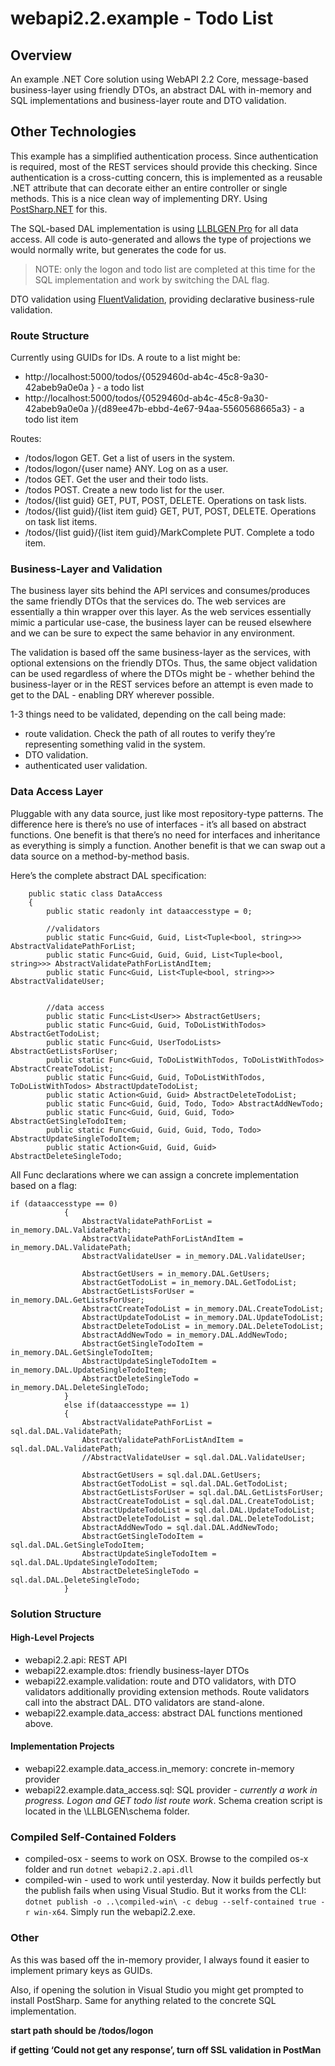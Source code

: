 # webapi2.2.example - Todo List

## Overview
An example .NET Core solution using WebAPI 2.2 Core, message-based business-layer using friendly DTOs,  an abstract DAL with in-memory and SQL implementations and business-layer route and DTO validation.

## Other Technologies
This example has a simplified authentication process. Since authentication is required, most of the REST services should provide this checking. Since authentication is a cross-cutting concern, this is implemented as a reusable .NET attribute that can decorate either an entire controller or single methods. This is a nice clean way of implementing DRY. Using [PostSharp.NET][1] for this.

The SQL-based DAL implementation is using [LLBLGEN Pro][2] for all data access. All code is auto-generated and allows the type of projections we would normally write, but generates the code for us.
> NOTE: only the logon and todo list are completed at this time for the SQL implementation and work by switching the DAL flag.

DTO validation using [FluentValidation][3], providing declarative business-rule validation.

### Route Structure
Currently using GUIDs for IDs. A route to a list might be:
- http://localhost:5000/todos/{0529460d-ab4c-45c8-9a30-42abeb9a0e0a } - a todo list
- http://localhost:5000/todos/{0529460d-ab4c-45c8-9a30-42abeb9a0e0a }/{d89ee47b-ebbd-4e67-94aa-5560568665a3} - a todo list item

Routes:
- /todos/logon GET. Get a list of users in the system.
- /todos/logon/{user name} ANY. Log on as a user.
- /todos GET. Get the user and their todo lists.
- /todos POST. Create a new todo list for the user.
- /todos/{list guid} GET, PUT, POST, DELETE. Operations on task lists.
- /todos/{list guid}/{list item guid} GET, PUT, POST, DELETE. Operations on task list items.
- /todos/{list guid}/{list item guid}/MarkComplete PUT. Complete a todo item.

### Business-Layer and Validation
The business layer sits behind the API services and consumes/produces the same friendly DTOs that the services do. The web services are essentially a thin wrapper over this layer. As the web services essentially mimic a particular use-case, the business layer can be reused elsewhere and we can be sure to expect the same behavior in any environment.

The validation is based off the same business-layer as the services, with optional extensions on the friendly DTOs. Thus, the same object validation can be used regardless of where the DTOs might be - whether behind the business-layer or in the REST services before an attempt is even made to get to the DAL - enabling DRY wherever possible.

1-3 things need to be validated, depending on the call being made:
- route validation. Check the path of all routes to verify they’re representing something valid in the system.
- DTO validation.
- authenticated user validation.

### Data Access Layer
Pluggable with any data source, just like most repository-type patterns. The difference here is there’s no use of interfaces - it’s all based on abstract functions. One benefit is that there’s no need for interfaces and inheritance as everything is simply a function. Another benefit is that we can swap out a data source on a method-by-method basis.

Here’s the complete abstract DAL specification:

	
	
	    public static class DataAccess
	    {
	        public static readonly int dataaccesstype = 0;
	
	        //validators
	        public static Func<Guid, Guid, List<Tuple<bool, string>>> AbstractValidatePathForList;
	        public static Func<Guid, Guid, Guid, List<Tuple<bool, string>>> AbstractValidatePathForListAndItem;
	        public static Func<Guid, List<Tuple<bool, string>>> AbstractValidateUser;
	
	
	        //data access
	        public static Func<List<User>> AbstractGetUsers;
	        public static Func<Guid, Guid, ToDoListWithTodos> AbstractGetTodoList;
	        public static Func<Guid, UserTodoLists> AbstractGetListsForUser;
	        public static Func<Guid, ToDoListWithTodos, ToDoListWithTodos> AbstractCreateTodoList;
	        public static Func<Guid, Guid, ToDoListWithTodos, ToDoListWithTodos> AbstractUpdateTodoList;
	        public static Action<Guid, Guid> AbstractDeleteTodoList;
	        public static Func<Guid, Guid, Todo, Todo> AbstractAddNewTodo;
	        public static Func<Guid, Guid, Guid, Todo> AbstractGetSingleTodoItem;
	        public static Func<Guid, Guid, Guid, Todo, Todo> AbstractUpdateSingleTodoItem;
	        public static Action<Guid, Guid, Guid> AbstractDeleteSingleTodo;

All Func declarations where we can assign a concrete implementation based on a flag:
	
	
	if (dataaccesstype == 0)
	            {
	                AbstractValidatePathForList = in_memory.DAL.ValidatePath;
	                AbstractValidatePathForListAndItem = in_memory.DAL.ValidatePath;
	                AbstractValidateUser = in_memory.DAL.ValidateUser;
	
	                AbstractGetUsers = in_memory.DAL.GetUsers;
	                AbstractGetTodoList = in_memory.DAL.GetTodoList;
	                AbstractGetListsForUser = in_memory.DAL.GetListsForUser;
	                AbstractCreateTodoList = in_memory.DAL.CreateTodoList;
	                AbstractUpdateTodoList = in_memory.DAL.UpdateTodoList;
	                AbstractDeleteTodoList = in_memory.DAL.DeleteTodoList;
	                AbstractAddNewTodo = in_memory.DAL.AddNewTodo;
	                AbstractGetSingleTodoItem = in_memory.DAL.GetSingleTodoItem;
	                AbstractUpdateSingleTodoItem = in_memory.DAL.UpdateSingleTodoItem;
	                AbstractDeleteSingleTodo = in_memory.DAL.DeleteSingleTodo;
	            }
	            else if(dataaccesstype == 1)
	            {
	                AbstractValidatePathForList = sql.dal.DAL.ValidatePath;
	                AbstractValidatePathForListAndItem = sql.dal.DAL.ValidatePath;
	                //AbstractValidateUser = sql.dal.DAL.ValidateUser;
	
	                AbstractGetUsers = sql.dal.DAL.GetUsers;
	                AbstractGetTodoList = sql.dal.DAL.GetTodoList;
	                AbstractGetListsForUser = sql.dal.DAL.GetListsForUser;
	                AbstractCreateTodoList = sql.dal.DAL.CreateTodoList;
	                AbstractUpdateTodoList = sql.dal.DAL.UpdateTodoList;
	                AbstractDeleteTodoList = sql.dal.DAL.DeleteTodoList;
	                AbstractAddNewTodo = sql.dal.DAL.AddNewTodo;
	                AbstractGetSingleTodoItem = sql.dal.DAL.GetSingleTodoItem;
	                AbstractUpdateSingleTodoItem = sql.dal.DAL.UpdateSingleTodoItem;
	                AbstractDeleteSingleTodo = sql.dal.DAL.DeleteSingleTodo;
	            }

### Solution Structure
#### High-Level Projects
- webapi2.2.api: REST API
- webapi22.example.dtos: friendly business-layer DTOs
- webapi22.example.validation: route and DTO validators, with DTO validators additionally providing extension methods. Route validators call into the abstract DAL. DTO validators are stand-alone.
- webapi22.example.data\_access: abstract DAL functions mentioned above.

#### Implementation Projects
- webapi22.example.data\_access.in\_memory: concrete in-memory provider
- webapi22.example.data\_access.sql: SQL provider - _currently a work in progress. Logon and GET todo list route work_. Schema creation script is located in the \LLBLGEN\schema folder.

### Compiled Self-Contained Folders
- compiled-osx - seems to work on OSX. Browse to the compiled os-x folder and run `dotnet webapi2.2.api.dll`
- compiled-win - used to work until yesterday. Now it builds perfectly but the publish fails when using Visual Studio. But it works from the CLI: `dotnet publish -o ..\compiled-win\ -c debug --self-contained true -r win-x64`. Simply run the webapi2.2.exe.

### Other
As this was based off the in-memory provider, I always found it easier to implement primary keys as GUIDs.

Also, if opening the solution in Visual Studio you might get prompted to install PostSharp. Same for anything related to the concrete SQL implementation.

**start path should be /todos/logon**

**if getting ‘Could not get any response’, turn off SSL validation in PostMan**

[1]:	postsharp.net
[2]:	llblgen.com "LLBLGEN Pro"
[3]:	https://github.com/JeremySkinner/FluentValidation